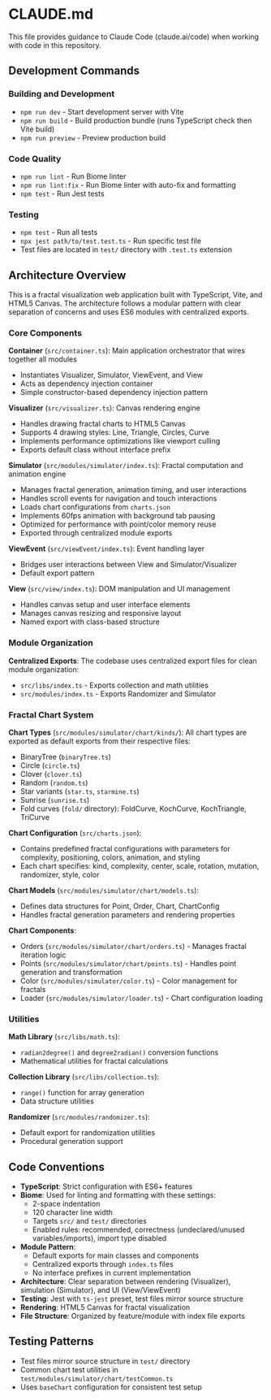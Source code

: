 # CLAUDE.md

This file provides guidance to Claude Code (claude.ai/code) when working with code in this repository.

## Development Commands

### Building and Development
- `npm run dev` - Start development server with Vite
- `npm run build` - Build production bundle (runs TypeScript check then Vite build)
- `npm run preview` - Preview production build

### Code Quality
- `npm run lint` - Run Biome linter
- `npm run lint:fix` - Run Biome linter with auto-fix and formatting
- `npm test` - Run Jest tests

### Testing
- `npm test` - Run all tests
- `npx jest path/to/test.test.ts` - Run specific test file
- Test files are located in `test/` directory with `.test.ts` extension

## Architecture Overview

This is a fractal visualization web application built with TypeScript, Vite, and HTML5 Canvas. The architecture follows a modular pattern with clear separation of concerns and uses ES6 modules with centralized exports.

### Core Components

**Container** (`src/container.ts`): Main application orchestrator that wires together all modules
- Instantiates Visualizer, Simulator, ViewEvent, and View
- Acts as dependency injection container
- Simple constructor-based dependency injection pattern

**Visualizer** (`src/visualizer.ts`): Canvas rendering engine
- Handles drawing fractal charts to HTML5 Canvas
- Supports 4 drawing styles: Line, Triangle, Circles, Curve
- Implements performance optimizations like viewport culling
- Exports default class without interface prefix

**Simulator** (`src/modules/simulator/index.ts`): Fractal computation and animation engine
- Manages fractal generation, animation timing, and user interactions
- Handles scroll events for navigation and touch interactions
- Loads chart configurations from `charts.json`
- Implements 60fps animation with background tab pausing
- Optimized for performance with point/color memory reuse
- Exported through centralized module exports

**ViewEvent** (`src/viewEvent/index.ts`): Event handling layer
- Bridges user interactions between View and Simulator/Visualizer
- Default export pattern

**View** (`src/view/index.ts`): DOM manipulation and UI management
- Handles canvas setup and user interface elements
- Manages canvas resizing and responsive layout
- Named export with class-based structure

### Module Organization

**Centralized Exports**: The codebase uses centralized export files for clean module organization:
- `src/libs/index.ts` - Exports collection and math utilities
- `src/modules/index.ts` - Exports Randomizer and Simulator

### Fractal Chart System

**Chart Types** (`src/modules/simulator/chart/kinds/`):
All chart types are exported as default exports from their respective files:
- BinaryTree (`binaryTree.ts`)
- Circle (`circle.ts`) 
- Clover (`clover.ts`)
- Random (`random.ts`)
- Star variants (`star.ts`, `starmine.ts`)
- Sunrise (`sunrise.ts`)
- Fold curves (`fold/` directory): FoldCurve, KochCurve, KochTriangle, TriCurve

**Chart Configuration** (`src/charts.json`):
- Contains predefined fractal configurations with parameters for complexity, positioning, colors, animation, and styling
- Each chart specifies: kind, complexity, center, scale, rotation, mutation, randomizer, style, color

**Chart Models** (`src/modules/simulator/chart/models.ts`):
- Defines data structures for Point, Order, Chart, ChartConfig
- Handles fractal generation parameters and rendering properties

**Chart Components**:
- Orders (`src/modules/simulator/chart/orders.ts`) - Manages fractal iteration logic
- Points (`src/modules/simulator/chart/points.ts`) - Handles point generation and transformation
- Color (`src/modules/simulator/color.ts`) - Color management for fractals
- Loader (`src/modules/simulator/loader.ts`) - Chart configuration loading

### Utilities

**Math Library** (`src/libs/math.ts`): 
- `radian2degree()` and `degree2radian()` conversion functions
- Mathematical utilities for fractal calculations

**Collection Library** (`src/libs/collection.ts`):
- `range()` function for array generation
- Data structure utilities

**Randomizer** (`src/modules/randomizer.ts`): 
- Default export for randomization utilities
- Procedural generation support

## Code Conventions

- **TypeScript**: Strict configuration with ES6+ features
- **Biome**: Used for linting and formatting with these settings:
  - 2-space indentation
  - 120 character line width
  - Targets `src/` and `test/` directories
  - Enabled rules: recommended, correctness (undeclared/unused variables/imports), import type disabled
- **Module Pattern**: 
  - Default exports for main classes and components
  - Centralized exports through `index.ts` files
  - No interface prefixes in current implementation
- **Architecture**: Clear separation between rendering (Visualizer), simulation (Simulator), and UI (View/ViewEvent)
- **Testing**: Jest with `ts-jest` preset, test files mirror source structure
- **Rendering**: HTML5 Canvas for fractal visualization
- **File Structure**: Organized by feature/module with index file exports

## Testing Patterns

- Test files mirror source structure in `test/` directory
- Common chart test utilities in `test/modules/simulator/chart/testCommon.ts`
- Uses `baseChart` configuration for consistent test setup
